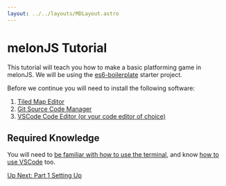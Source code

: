 ```yaml
---
layout: ../../layouts/MDLayout.astro
---
```

# melonJS Tutorial
This tutorial will teach you how to make a basic platforming game in melonJS. We will be using the [es6-boilerplate](https://github.com/melonjs/es6-boilerplate) starter project.

Before we continue you will need to install the following software:
1. [Tiled Map Editor](http://www.mapeditor.org/) 
2. [Git Source Code Manager](https://git-scm.com/downloads)
3. [VSCode Code Editor (or your code editor of choice)](https://code.visualstudio.com/)

## Required Knowledge
You will need to [be familiar with how to use the terminal](https://towardsdatascience.com/a-quick-guide-to-using-command-line-terminal-96815b97b955), and know [how to use VSCode](https://code.visualstudio.com/docs/introvideos/basics) too.

[Up Next: Part 1 Setting Up](/tutorial/part-1-setting-up)